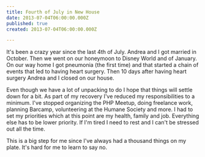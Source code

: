 ```yaml
---
title: Fourth of July in New House
date: 2013-07-04T06:00:00.000Z
published: true
created: 2013-07-04T06:00:00.000Z

---
```


It's been a crazy year since the last 4th of July.  Andrea and I got married in October.  Then we went on our honeymoon to Disney World and of January.  On our way home I got pneumonia (the first time) and that started a chain of events that led to having heart surgery.  Then 10 days after having heart surgery Andrea and I closed on our house.

Even though we have a lot of unpacking to do I hope that things will settle down for a bit.  As part of my recovery I've reduced my responsibilities to a minimum.  I've stopped organizing the PHP Meetup, doing freelance work, planning Barcamp, volunteering at the Humane Society and more.  I had to set my priorities which at this point are my health, family and job.  Everything else has to be lower priority.  If I'm tired I need to rest and I can't be stressed out all the time.

This is a big step for me since I've always had a thousand things on my plate.  It's hard for me to learn to say no.

